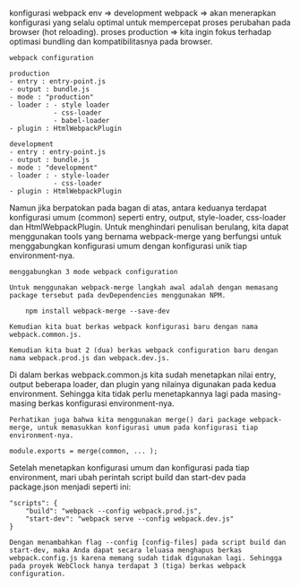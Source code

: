 konfigurasi webpack env => 
    development webpack => akan menerapkan konfigurasi yang selalu optimal untuk mempercepat proses perubahan pada browser (hot reloading).
    proses production => kita ingin fokus terhadap optimasi bundling dan kompatibilitasnya pada browser.

    webpack configuration

    production
    - entry : entry-point.js
    - output : bundle.js
    - mode : "production"
    - loader : - style loader
               - css-loader
               - babel-loader
    - plugin : HtmlWebpackPlugin

    development
    - entry : entry-point.js
    - output : bundle.js
    - mode : "development"
    - loader : - style-loader
               - css-loader
    - plugin : HtmlWebpackPlugin

Namun jika berpatokan pada bagan di atas, antara keduanya terdapat konfigurasi umum (common) seperti entry, output, style-loader, css-loader dan HtmlWebpackPlugin. Untuk menghindari penulisan berulang, kita dapat menggunakan tools yang bernama webpack-merge yang berfungsi untuk menggabungkan konfigurasi umum dengan konfigurasi unik tiap environment-nya.

    menggabungkan 3 mode webpack configuration

    Untuk menggunakan webpack-merge langkah awal adalah dengan memasang package tersebut pada devDependencies menggunakan NPM.

        npm install webpack-merge --save-dev

    Kemudian kita buat berkas webpack konfigurasi baru dengan nama webpack.common.js.

    Kemudian kita buat 2 (dua) berkas webpack configuration baru dengan nama webpack.prod.js dan webpack.dev.js.

Di dalam berkas webpack.common.js kita sudah menetapkan nilai entry, output beberapa loader, dan plugin yang nilainya digunakan pada kedua environment. Sehingga kita tidak perlu menetapkannya lagi pada masing-masing berkas konfigurasi environment-nya.

    Perhatikan juga bahwa kita menggunakan merge() dari package webpack-merge, untuk memasukkan konfigurasi umum pada konfigurasi tiap environment-nya.

    module.exports = merge(common, ... );

Setelah menetapkan konfigurasi umum dan konfigurasi pada tiap environment, mari ubah perintah script build dan start-dev pada package.json menjadi seperti ini:

    "scripts": {
        "build": "webpack --config webpack.prod.js",
        "start-dev": "webpack serve --config webpack.dev.js"
    }

    Dengan menambahkan flag --config [config-files] pada script build dan start-dev, maka Anda dapat secara leluasa menghapus berkas webpack.config.js karena memang sudah tidak digunakan lagi. Sehingga pada proyek WebClock hanya terdapat 3 (tiga) berkas webpack configuration.

    